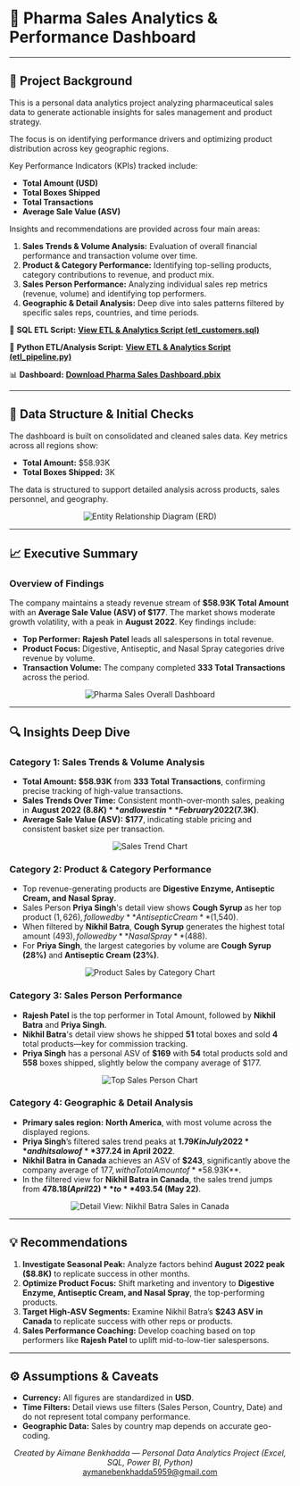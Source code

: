 # 💊 Pharma Sales Analytics & Performance Dashboard

---

## 📘 Project Background

This is a personal data analytics project analyzing pharmaceutical sales data to generate actionable insights for sales management and product strategy.

The focus is on identifying performance drivers and optimizing product distribution across key geographic regions.

Key Performance Indicators (KPIs) tracked include:

* **Total Amount (USD)**
* **Total Boxes Shipped**
* **Total Transactions**
* **Average Sale Value (ASV)**

Insights and recommendations are provided across four main areas:

1.  **Sales Trends & Volume Analysis:** Evaluation of overall financial performance and transaction volume over time.
2.  **Product & Category Performance:** Identifying top-selling products, category contributions to revenue, and product mix.
3.  **Sales Person Performance:** Analyzing individual sales rep metrics (revenue, volume) and identifying top performers.
4.  **Geographic & Detail Analysis:** Deep dive into sales patterns filtered by specific sales reps, countries, and time periods.

🔗 **SQL ETL Script:**
**[View ETL & Analytics Script (etl\_customers.sql)](https://github.com/aymaneben595/Pharma-Sales-Analytics-Dashboard/blob/060c60af937bf5d403f8c462343349cb9ed070e8/VSCode%2C%20SQL%20%26%20Python/SQL/etl_customers.sql)**

🐍 **Python ETL/Analysis Script:**
**[View ETL & Analytics Script (etl\_pipeline.py)](https://github.com/aymaneben595/Pharma-Sales-Analytics-Dashboard/blob/060c60af937bf5d403f8c462343349cb9ed070e8/VSCode%2C%20SQL%20%26%20Python/Python/etl_pipeline.py)**

📊 **Dashboard:**
**[Download Pharma Sales Dashboard.pbix](https://github.com/aymaneben595/Pharma-Sales-Analytics-Dashboard/raw/060c60af937bf5d403f8c462343349cb9ed070e8/Power%20Bi/Pharma%20Sales%20Light%20Mode%20Dashboard.pbix)**

---

## 🧩 Data Structure & Initial Checks

The dashboard is built on consolidated and cleaned sales data. Key metrics across all regions show:

* **Total Amount:** $58.93K
* **Total Boxes Shipped:** 3K

The data is structured to support detailed analysis across products, sales personnel, and geography.

<p align="center">
  <img src="Images/pharma_exp.png" alt="Entity Relationship Diagram (ERD)">
</p>

---

## 📈 Executive Summary

### Overview of Findings

The company maintains a steady revenue stream of **$58.93K Total Amount** with an **Average Sale Value (ASV) of $177**. The market shows moderate growth volatility, with a peak in **August 2022**. Key findings include:

* **Top Performer:** **Rajesh Patel** leads all salespersons in total revenue.
* **Product Focus:** Digestive, Antiseptic, and Nasal Spray categories drive revenue by volume.
* **Transaction Volume:** The company completed **333 Total Transactions** across the period.

<p align="center">
  <img src="Images/pharma.PNG" alt="Pharma Sales Overall Dashboard">
</p>

---

## 🔍 Insights Deep Dive

### **Category 1: Sales Trends & Volume Analysis**

* **Total Amount:** **$58.93K** from **333 Total Transactions**, confirming precise tracking of high-value transactions.
* **Sales Trends Over Time:** Consistent month-over-month sales, peaking in **August 2022 ($8.8K)** and lowest in **February 2022 ($7.3K)**.
* **Average Sale Value (ASV):** **$177**, indicating stable pricing and consistent basket size per transaction.

<p align="center">
  <img src="Images/pharma over.PNG" alt="Sales Trend Chart">
</p>

### **Category 2: Product & Category Performance**

* Top revenue-generating products are **Digestive Enzyme, Antiseptic Cream, and Nasal Spray**.
* Sales Person **Priya Singh**'s detail view shows **Cough Syrup** as her top product ($1,626), followed by **Antiseptic Cream** ($1,540).
* When filtered by **Nikhil Batra**, **Cough Syrup** generates the highest total amount ($493), followed by **Nasal Spray** ($488).
* For **Priya Singh**, the largest categories by volume are **Cough Syrup (28%)** and **Antiseptic Cream (23%)**.

<p align="center">
  <img src="Images/pharma ring.PNG" alt="Product Sales by Category Chart">
</p>

### **Category 3: Sales Person Performance**

* **Rajesh Patel** is the top performer in Total Amount, followed by **Nikhil Batra** and **Priya Singh**.
* **Nikhil Batra**'s detail view shows he shipped **51** total boxes and sold **4** total products—key for commission tracking.
* **Priya Singh** has a personal ASV of **$169** with **54** total products sold and **558** boxes shipped, slightly below the company average of $177.

<p align="center">
  <img src="Images/pharma sales.PNG" alt="Top Sales Person Chart">
</p>

### **Category 4: Geographic & Detail Analysis**

* **Primary sales region:** **North America**, with most volume across the displayed regions.
* **Priya Singh**’s filtered sales trend peaks at **$1.79K in July 2022** and hits a low of **$377.24 in April 2022**.
* **Nikhil Batra in Canada** achieves an ASV of **$243**, significantly above the company average of $177, with a Total Amount of **$58.93K**.
* In the filtered view for **Nikhil Batra in Canada**, the sales trend jumps from **$478.18 (April 22)** to **$493.54 (May 22)**.

<p align="center">
  <img src="Images/pharma3.PNG" alt="Detail View: Nikhil Batra Sales in Canada">
</p>

---

## 💡 Recommendations

1.  **Investigate Seasonal Peak:** Analyze factors behind **August 2022 peak ($8.8K)** to replicate success in other months.
2.  **Optimize Product Focus:** Shift marketing and inventory to **Digestive Enzyme, Antiseptic Cream, and Nasal Spray**, the top-performing products.
3.  **Target High-ASV Segments:** Examine Nikhil Batra’s **$243 ASV in Canada** to replicate success with other reps or products.
4.  **Sales Performance Coaching:** Develop coaching based on top performers like **Rajesh Patel** to uplift mid-to-low-tier salespersons.

---

## ⚙️ Assumptions & Caveats

* **Currency:** All figures are standardized in **USD**.
* **Time Filters:** Detail views use filters (Sales Person, Country, Date) and do not represent total company performance.
* **Geographic Data:** Sales by country map depends on accurate geo-coding.

<p align="center">
  <i>Created by Aïmane Benkhadda — Personal Data Analytics Project (Excel, SQL, Power BI, Python)</i>
  <br>
  <a href="mailto:aymanebenkhadda5959@gmail.com">aymanebenkhadda5959@gmail.com</a>
</p>
